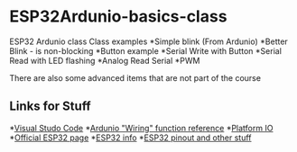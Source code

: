 # ESP32Ardunio-basics-class
ESP32 Ardunio class
Class examples
*Simple blink (From Ardunio)
*Better Blink - is non-blocking
*Button example
*Serial Write with Button
*Serial Read with LED flashing
*Analog Read Serial
*PWM

There are also some advanced items that are not part of the course
## Links for Stuff
*[Visual Studo Code](https://code.visualstudio.com/ "Visual Studo Code")
*[Ardunio "Wiring" function reference](https://www.arduino.cc/reference/en/ "Ardunio")
*[Platform IO](https://platformio.org/ "Platform IO")
*[Official ESP32 page](https://www.espressif.com/en/products/socs/esp32/resources "espressif")
*[ESP32 info](http://esp32.net/ "ESP32.net")
*[ESP32 pinout and other stuff](https://randomnerdtutorials.com/esp32-pinout-reference-gpios/ "pinouts")